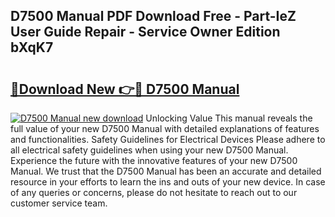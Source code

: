 ## D7500 Manual PDF Download Free - Part-IeZ User Guide Repair - Service Owner Edition bXqK7

# <h2><a href="http://bc27482.oget.top/?id=D7500+Manual">🔗Download New 👉🔴 D7500 Manual</a></h2>

[![D7500 Manual new download](https://i.imgur.com/5g1atiW.png)](http://bc27482.oget.top/?id=D7500+Manual)
Unlocking Value This manual reveals the full value of your new D7500 Manual with detailed explanations of features and functionalities. Safety Guidelines for Electrical Devices Please adhere to all electrical safety guidelines when using your new D7500 Manual. Experience the future with the innovative features of your new D7500 Manual. We trust that the D7500 Manual has been an accurate and detailed resource in your efforts to learn the ins and outs of your new device. In case of any queries or concerns, please do not hesitate to reach out to our customer service team.
